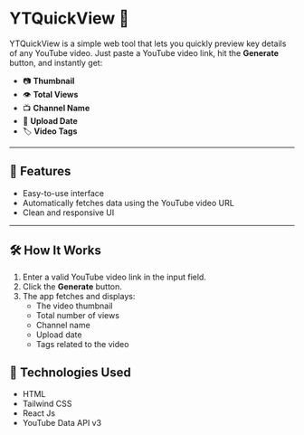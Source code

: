 # YTQuickView 🎥

YTQuickView is a simple web tool that lets you quickly preview key details of any YouTube video. Just paste a YouTube video link, hit the **Generate** button, and instantly get:

- 📷 **Thumbnail**
- 👁️ **Total Views**
- 📺 **Channel Name**
- 📅 **Upload Date**
- 🏷️ **Video Tags**


---

## 🚀 Features

- Easy-to-use interface
- Automatically fetches data using the YouTube video URL
- Clean and responsive UI

---

## 🛠️ How It Works

1. Enter a valid YouTube video link in the input field.
2. Click the **Generate** button.
3. The app fetches and displays:
   - The video thumbnail
   - Total number of views
   - Channel name
   - Upload date
   - Tags related to the video



## 📌 Technologies Used

- HTML
- Tailwind CSS
- React Js
- YouTube Data API v3